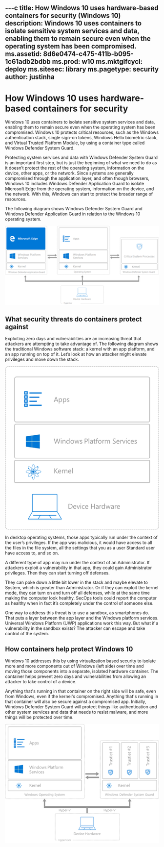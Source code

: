 ---c
title: How Windows 10 uses hardware-based containers for security (Windows 10)
description: Windows 10 uses containers to isolate sensitive system services and data, enabling them to remain secure even when the operating system has been compromised.
ms.assetid: 8d6e0474-c475-411b-b095-1c61adb2bdbb
ms.prod: w10
ms.mktglfcycl: deploy
ms.sitesec: library
ms.pagetype: security
author: justinha
---

# How Windows 10 uses hardware-based containers for security

Windows 10 uses containers to isolate sensitive system services and data, enabling them to remain secure even when the operating system has been compromised. 
Windows 10 protects critical resources, such as the Windows authentication stack, single sign-on tokens, Windows Hello biometric stack, and Virtual Trusted Platform Module, by using a container type called Windows Defender System Guard. 

Protecting system services and data with Windows Defender System Guard is an important first step, but is just the beginning of what we need to do as it doesn’t protect the rest of the operating system, information on the device, other apps, or the network. 
Since systems are generally compromised through the application layer, and often though browsers, Windows 10 includes Windows Defender Application Guard to isolate Microsoft Edge from the operating system, information on the device, and the network. 
With this, Windows can start to protect the broader range of resources.

The following diagram shows Windows Defender System Guard and Windows Defender Application Guard in relation to the Windows 10 operating system.

![Application Guard and System Guard](images/application-guard-and-system-guard.png)

## What security threats do containers protect against

Exploiting zero days and vulnerabilities are an increasing threat that attackers are attempting to take advantage of. 
The following diagram shows the traditional Windows software stack: a kernel with an app platform, and an app running on top of it. 
Let’s look at how an attacker might elevate privileges and move down the stack.

![Traditional Windows software stack](images/traditional-windows-software-stack.png)

In desktop operating systems, those apps typically run under the context of the user’s privileges. 
If the app was malicious, it would have access to all the files in the file system, all the settings that you as a user Standard user have access to, and so on. 

A different type of app may run under the context of an Administrator. 
If attackers exploit a vulnerability in that app, they could gain Administrator privileges. 
Then they can start turning off defenses. 

They can poke down a little bit lower in the stack and maybe elevate to System, which is greater than Administrator. 
Or if they can exploit the kernel mode, they can turn on and turn off all defenses, while at the same time making the computer look healthy. 
SecOps tools could report the computer as healthy when in fact it’s completely under the control of someone else.

One way to address this threat is to use a sandbox, as smartphones do. 
That puts a layer between the app layer and the Windows platform services. 
Universal Windows Platform (UWP) applications work this way. 
But what if a vulnerability in the sandbox exists? 
The attacker can escape and take control of the system.

## How containers help protect Windows 10

Windows 10 addresses this by using virtualization based security to isolate more and more components out of Windows (left side) over time and moving those components into a separate, isolated hardware container. 
The container helps prevent zero days and vulnerabilities from allowing an attacker to take control of a device.

Anything that's running in that container on the right side will be safe, even from Windows, even if the kernel's compromised. 
Anything that's running in that container will also be secure against a compromised app. 
Initially, Windows Defender System Guard will protect things like authentication and other system services and data that needs to resist malware, and more things will be protected over time.

![Windows Defender System Guard](images/windows-defender-system-guard.png)
